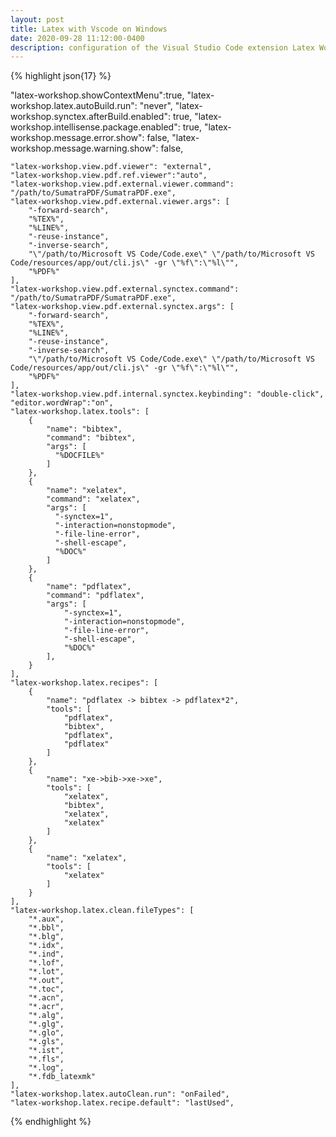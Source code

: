 ```yaml
---
layout: post
title: Latex with Vscode on Windows
date: 2020-09-28 11:12:00-0400
description: configuration of the Visual Studio Code extension Latex Workshop + grammarly support
---
```


{% highlight json{17} %}

"latex-workshop.showContextMenu":true,
    "latex-workshop.latex.autoBuild.run": "never",
    "latex-workshop.synctex.afterBuild.enabled": true,
    "latex-workshop.intellisense.package.enabled": true,
    "latex-workshop.message.error.show": false,
    "latex-workshop.message.warning.show": false,

    "latex-workshop.view.pdf.viewer": "external",
    "latex-workshop.view.pdf.ref.viewer":"auto",
    "latex-workshop.view.pdf.external.viewer.command": "/path/to/SumatraPDF/SumatraPDF.exe",
    "latex-workshop.view.pdf.external.viewer.args": [
        "-forward-search",
        "%TEX%",
        "%LINE%",
        "-reuse-instance",
        "-inverse-search",
        "\"/path/to/Microsoft VS Code/Code.exe\" \"/path/to/Microsoft VS Code/resources/app/out/cli.js\" -gr \"%f\":\"%l\"",
        "%PDF%"
    ],
    "latex-workshop.view.pdf.external.synctex.command": "/path/to/SumatraPDF/SumatraPDF.exe",
    "latex-workshop.view.pdf.external.synctex.args": [
        "-forward-search",
        "%TEX%",
        "%LINE%",
        "-reuse-instance",
        "-inverse-search",
        "\"/path/to/Microsoft VS Code/Code.exe\" \"/path/to/Microsoft VS Code/resources/app/out/cli.js\" -gr \"%f\":\"%l\"",
        "%PDF%"
    ],
    "latex-workshop.view.pdf.internal.synctex.keybinding": "double-click",
    "editor.wordWrap":"on",
    "latex-workshop.latex.tools": [
        {
            "name": "bibtex",
            "command": "bibtex",
            "args": [
              "%DOCFILE%"
            ]
        },
        {
            "name": "xelatex",
            "command": "xelatex",
            "args": [
              "-synctex=1",
              "-interaction=nonstopmode",
              "-file-line-error",
              "-shell-escape",
              "%DOC%"
            ]
        },
        {
            "name": "pdflatex",
            "command": "pdflatex",
            "args": [
                "-synctex=1",
                "-interaction=nonstopmode",
                "-file-line-error",
                "-shell-escape",
                "%DOC%"
            ],
        }
    ],
    "latex-workshop.latex.recipes": [
        {
            "name": "pdflatex -> bibtex -> pdflatex*2",
            "tools": [
                "pdflatex",
                "bibtex",
                "pdflatex",
                "pdflatex"
            ]
        },
        {
            "name": "xe->bib->xe->xe",
            "tools": [
                "xelatex",
                "bibtex",
                "xelatex",
                "xelatex"
            ]
        },
        {
            "name": "xelatex",
            "tools": [
                "xelatex"
            ]
        }
    ],
    "latex-workshop.latex.clean.fileTypes": [
        "*.aux",
        "*.bbl",
        "*.blg",
        "*.idx",
        "*.ind",
        "*.lof",
        "*.lot",
        "*.out",
        "*.toc",
        "*.acn",
        "*.acr",
        "*.alg",
        "*.glg",
        "*.glo",
        "*.gls",
        "*.ist",
        "*.fls",
        "*.log",
        "*.fdb_latexmk"
    ],
    "latex-workshop.latex.autoClean.run": "onFailed",
    "latex-workshop.latex.recipe.default": "lastUsed",
{% endhighlight %}